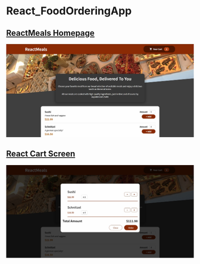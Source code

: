 # React_FoodOrderingApp

## <ins>ReactMeals Homepage</ins>
![ReactMeals Homepage](https://github.com/apoorv-asc/React_FoodOrderingApp/blob/master/Images/Project's%20HomeScreen.jpg?raw=true)

## <ins>React Cart Screen</ins>
![](https://github.com/apoorv-asc/React_FoodOrderingApp/blob/master/Images/cart%20screen.jpg?raw=true)
